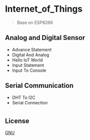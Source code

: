 # Internet_of_Things
> Base on ESP8266
## Analog and Digital Sensor
- Advance Statement
- Digital And Analog
- Hello IoT World
- Input Statement
- Input To Console
## Serial Communication
- DHT To I2C
- Serial Connection
#
## License

[GNU](https://github.com/nueapop/Internet_of_Things/blob/main/LICENSE)
